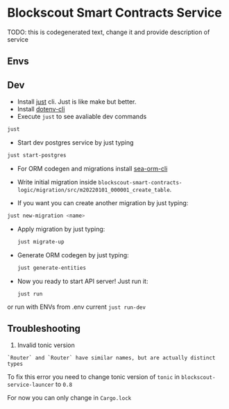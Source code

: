 Blockscout Smart Contracts Service
===

TODO: this is codegenerated text, change it and provide description of service

## Envs

[anchor]: <> (anchors.envs.start)
[anchor]: <> (anchors.envs.end)

## Dev

+ Install [just](https://github.com/casey/just) cli. Just is like make but better.
+ Install [dotenv-cli](https://www.npmjs.com/package/dotenv-cli)
+ Execute `just` to see avaliable dev commands

```bash
just
```
+ Start dev postgres service by just typing

```bash
just start-postgres
```

+ For ORM codegen and migrations install [sea-orm-cli](https://www.sea-ql.org/SeaORM/docs/generate-entity/sea-orm-cli/)


+ Write initial migration inside `blockscout-smart-contracts-logic/migration/src/m20220101_000001_create_table`.
+ If you want you can create another migration by just typing:

```bash
just new-migration <name>
```
+ Apply migration by just typing:
    ```bash
    just migrate-up
    ```

+ Generate ORM codegen by just typing:

    ```bash
    just generate-entities
    ```
+ Now you ready to start API server! Just run it:
    ```
    just run
    ```
or run with ENVs from .env current
    ```
    just run-dev
    ```

## Troubleshooting

1. Invalid tonic version

```
`Router` and `Router` have similar names, but are actually distinct types
```

To fix this error you need to change tonic version of `tonic` in `blockscout-service-launcer` to `0.8`

For now you can only change in `Cargo.lock`
